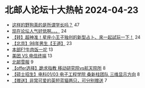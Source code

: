 # 北邮人论坛十大热帖 2024-04-23

- [这样的野狗真的是所谓学长吗？](https://bbs.byr.cn/article/Picture/3361003) 47
- [现在论坛人气好低啊。。。](https://bbs.byr.cn/article/Talking/6415684) 24
- [【转】超神准！星座小王子独创的新型占卜、來一起試玩一下！](https://bbs.byr.cn/article/Constellations/326533) 24
- [【北京】98年男生【王道】](https://bbs.byr.cn/article/Friends/2052171) 23
- [本部F?牛肉饭一坨](https://bbs.byr.cn/article/Food/525928) 13
- [美团 VS 电信终端](https://bbs.byr.cn/article/Job/2210948) 13
- [北邮雪服](https://bbs.byr.cn/article/Ski_Snowboard/1154) 9
- [【offer选择】跪求指教  移动研究院vs航天院所](https://bbs.byr.cn/article/WorkLife/1213895) 8
- [【硕士招生】电科01/03 电子工程学院 桑新柱团队 三维显示方向](https://bbs.byr.cn/article/AimGraduate/1229621) 8
- [【赠送】非常可爱的英短蓝猫两只，可分别赠送](https://bbs.byr.cn/article/Pet/157487) 7


